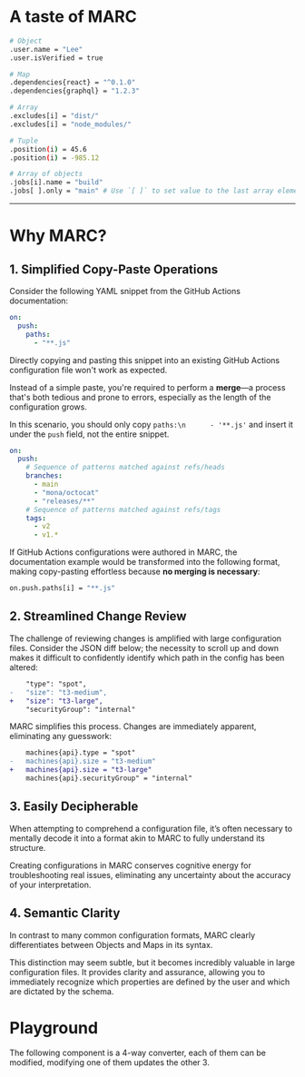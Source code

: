 # A taste of MARC

```bash
# Object
.user.name = "Lee"
.user.isVerified = true

# Map
.dependencies{react} = "^0.1.0"
.dependencies{graphql} = "1.2.3"

# Array
.excludes[i] = "dist/"
.excludes[i] = "node_modules/"

# Tuple
.position(i) = 45.6
.position(i) = -985.12

# Array of objects
.jobs[i].name = "build"
.jobs[ ].only = "main" # Use `[ ]` to set value to the last array element
```

---

# Why MARC?

## 1. Simplified Copy-Paste Operations

Consider the following YAML snippet from the GitHub Actions documentation:

```yaml
on:
  push:
    paths:
      - "**.js"
```

Directly copying and pasting this snippet into an existing GitHub Actions configuration file won't work as expected.

Instead of a simple paste, you're required to perform a **merge**—a process that's both tedious and prone to errors, especially as the length of the configuration grows.

In this scenario, you should only copy `paths:\n      - '**.js'` and insert it under the `push` field, not the entire snippet.

```yaml
on:
  push:
    # Sequence of patterns matched against refs/heads
    branches:
      - main
      - "mona/octocat"
      - "releases/**"
    # Sequence of patterns matched against refs/tags
    tags:
      - v2
      - v1.*
```

If GitHub Actions configurations were authored in MARC, the documentation example would be transformed into the following format, making copy-pasting effortless because **no merging is necessary**:

```bash
on.push.paths[i] = "**.js"
```

## 2. Streamlined Change Review

The challenge of reviewing changes is amplified with large configuration files. Consider the JSON diff below; the necessity to scroll up and down makes it difficult to confidently identify which path in the config has been altered:

```diff
    "type": "spot",
-   "size": "t3-medium",
+   "size": "t3-large",
    "securityGroup": "internal"
```

MARC simplifies this process. Changes are immediately apparent, eliminating any guesswork:

```diff
    machines{api}.type = "spot"
-   machines{api}.size = "t3-medium"
+   machines{api}.size = "t3-large"
    machines{api}.securityGroup" = "internal"
```

## 3. Easily Decipherable

When attempting to comprehend a configuration file, it’s often necessary to mentally decode it into a format akin to MARC to fully understand its structure.

Creating configurations in MARC conserves cognitive energy for troubleshooting real issues, eliminating any uncertainty about the accuracy of your interpretation.

## 4. Semantic Clarity

In contrast to many common configuration formats, MARC clearly differentiates between Objects and Maps in its syntax.

This distinction may seem subtle, but it becomes incredibly valuable in large configuration files. It provides clarity and assurance, allowing you to immediately recognize which properties are defined by the user and which are dictated by the schema.

# Playground

The following component is a 4-way converter, each of them can be modified, modifying one of them updates the other 3.
